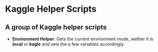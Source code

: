 # Kaggle Helper Scripts

## A group of Kaggle helper scripts

+ **Environment Helper**: Gets the current environment mode, wether it is ***local*** or ***kagle*** and sets the a few variables accordingly.
